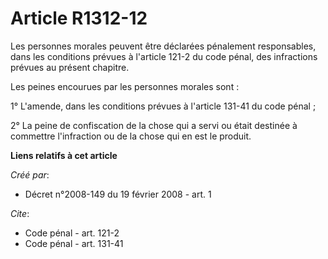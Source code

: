 # Article R1312-12

Les personnes morales peuvent être déclarées pénalement responsables, dans les conditions prévues à l'article 121-2 du code
pénal, des infractions prévues au présent chapitre. 

Les peines encourues par les personnes morales sont : 

1° L'amende, dans les conditions prévues à l'article 131-41 du code pénal ; 

2° La peine de confiscation de la chose qui a servi ou était destinée à commettre l'infraction ou de la chose qui en est le
produit.

**Liens relatifs à cet article**

_Créé par_:

  - Décret n°2008-149 du 19 février 2008 - art. 1

_Cite_:

  - Code pénal - art. 121-2
  - Code pénal - art. 131-41
